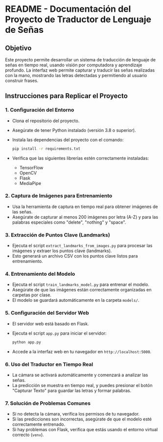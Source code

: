 # README - Documentación del Proyecto de Traductor de Lenguaje de Señas

## Objetivo

Este proyecto permite desarrollar un sistema de traducción de lenguaje de señas en tiempo real, usando visión por computadora y aprendizaje profundo. La interfaz web permite capturar y traducir las señas realizadas con la mano, mostrando las letras detectadas y permitiendo al usuario construir frases.

## Instrucciones para Replicar el Proyecto

### 1. Configuración del Entorno

* Clona el repositorio del proyecto.
* Asegúrate de tener Python instalado (versión 3.8 o superior).
* Instala las dependencias del proyecto con el comando:

  ```bash
  pip install -r requirements.txt
  ```
* Verifica que las siguientes librerías estén correctamente instaladas:

  * TensorFlow
  * OpenCV
  * Flask
  * MediaPipe

### 2. Captura de Imágenes para Entrenamiento

* Usa la herramienta de captura en tiempo real para obtener imágenes de las señas.
* Asegúrate de capturar al menos 200 imágenes por letra (A-Z) y para las palabras especiales como "delete", "nothing" y "space".

### 3. Extracción de Puntos Clave (Landmarks)

* Ejecuta el script `extract_landmarks_from_images.py` para procesar las imágenes y extraer los puntos clave (landmarks).
* Esto generará un archivo CSV con los puntos clave listos para entrenamiento.

### 4. Entrenamiento del Modelo

* Ejecuta el script `train_landmarks_model.py` para entrenar el modelo.
* Asegúrate de que las imágenes están correctamente organizadas en carpetas por clase.
* El modelo se guardará automáticamente en la carpeta `models/`.

### 5. Configuración del Servidor Web

* El servidor web está basado en Flask.
* Ejecuta el script `app.py` para iniciar el servidor:

  ```bash
  python app.py
  ```
* Accede a la interfaz web en tu navegador en `http://localhost:5000`.

### 6. Uso del Traductor en Tiempo Real

* La cámara se activará automáticamente y comenzará a analizar las señas.
* La predicción se muestra en tiempo real, y puedes presionar el botón "Capturar Texto" para guardar las letras y formar palabras.

### 7. Solución de Problemas Comunes

* Si no detecta la cámara, verifica los permisos de tu navegador.
* Si las predicciones son incorrectas, asegúrate de que el modelo esté correctamente entrenado.
* Si hay problemas con Flask, verifica que estás usando el entorno virtual correcto (`venv`).
